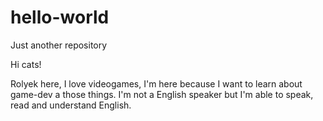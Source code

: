# hello-world
Just another repository

Hi cats! 

Rolyek here, I love videogames, I'm here because I want to learn about game-dev a those things. I'm not a English speaker but I'm able to speak, read and understand English. 
